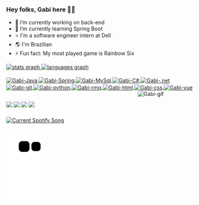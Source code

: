### Hey folks, Gabi here 👋🍄


- 🔭 I’m currently working on back-end
- 🌱 I’m currently learning Spring Boot
- ⭐ I'm a software engineer intern at Dell 
- 🌎 I'm Brazilian 
- ⚡ Fun fact: My most played game is Rainbow Six 

<div>
  <a href="https://github.com/gbrllcavichion">
  <img src="https://github-readme-stats.vercel.app/api?username=gbrllcavichion&hide_title=true&hide_rank=false&show_icons=true&include_all_commits=true&count_private=true&disable_animations=false&theme=radical&locale=en&hide_border=false&order=1" height="150" alt="stats graph" />
  <img src="https://github-readme-stats.vercel.app/api/top-langs?username=gbrllcavichion&locale=en&hide_title=false&layout=compact&card_width=320&langs_count=5&theme=radical&hide_border=false&order=2" height="150" alt="languages graph"  />
</div>
  
<div style="display: inline_block"><br>
  <img align="center"alt="Gabi-Java" height="30" width="40" src="https://cdn.jsdelivr.net/gh/devicons/devicon/icons/java/java-plain.svg" />  
  <img align="center"alt="Gabi-Spring" height="30" width="40" src="https://cdn.jsdelivr.net/gh/devicons/devicon/icons/spring/spring-original.svg" /> 
  <img align="center"alt="Gabi-MySql" height="30" width="40" src="https://cdn.jsdelivr.net/gh/devicons/devicon/icons/mysql/mysql-original.svg" />
  <img align="center"alt="Gabi-C#" height="30" width="40" src="https://cdn.jsdelivr.net/gh/devicons/devicon/icons/csharp/csharp-original.svg" />
  <img align="center"alt="Gabi-.net" height="30" width="40" src="https://cdn.jsdelivr.net/gh/devicons/devicon/icons/dotnetcore/dotnetcore-original.svg" />
  <img align="center"alt="Gabi-git" height="30" width="40" src="https://cdn.jsdelivr.net/gh/devicons/devicon/icons/git/git-original.svg" />
  <img align="center"alt="Gabi-python" height="30" width="40" src="https://cdn.jsdelivr.net/gh/devicons/devicon/icons/python/python-plain.svg" />
  <img align="center"alt="Gabi-rmq" height="30" width="40" src="https://icon.icepanel.io/Technology/svg/RabbitMQ.svg">
  <img align="center"alt="Gabi-html" height="30" width="40" src="https://cdn.jsdelivr.net/gh/devicons/devicon/icons/html5/html5-original.svg">
  <img align="center"alt="Gabi-css" height="30" width="40" src="https://cdn.jsdelivr.net/gh/devicons/devicon/icons/css3/css3-original.svg">
  <img align="center"alt="Gabi-vue" height="30" width="40" src="https://cdn.jsdelivr.net/gh/devicons/devicon/icons/vuejs/vuejs-original-wordmark.svg">
  <img align="right" alt="Gabi-gif" height="30%" width="30%" src= "https://cdn.discordapp.com/attachments/735490458729316363/1110572979731058688/Media_230523_111749.gif"  />
  
</div>

##
  
<div>
  <a href="https://instagram.com/gbrllcavichion" target="_blank"><img src="https://img.shields.io/badge/Instagram-E4405F?style=for-the-badge&logo=instagram&logoColor=white" target="_blank"></a>
  <a href="https://www.linkedin.com/in/gabriellecavichion" target="_blank"><img src="https://img.shields.io/badge/LinkedIn-0077B5?style=for-the-badge&logo=linkedin&logoColor=white" target="_blank"></a>
  <a href="https://open.spotify.com/user/ananan-95?si=R4X_l0rmQP-axod2liF6eQ" target="_blank"><img src="https://img.shields.io/badge/Spotify-1ED760?&style=for-the-badge&logo=spotify&logoColor=white" target="_blank"></a>
  <a href="https://steamcommunity.com/profiles/76561198982828789/" target="_blank"><img src="https://img.shields.io/badge/Steam-000000?style=for-the-badge&logo=steam&logoColor=white" target="_blank"></a>
  
###
  <a href="https://github.com/tthn0/Spotify-Readme">
  <img allign="left" width="50%" src="https://spotify-readme-rho-one.vercel.app/api?theme=dark" alt="Current Spotify Song">
</a>
  
</div>

   ![Snake animation](https://github.com/gbrllcavichion/gbrllcavichion/blob/output/github-contribution-grid-snake.svg)
  
